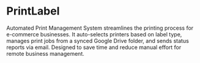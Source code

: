 # PrintLabel
Automated Print Management System streamlines the printing process for e-commerce businesses. It auto-selects printers based on label type, manages print jobs from a synced Google Drive folder, and sends status reports via email. Designed to save time and reduce manual effort for remote business management.
